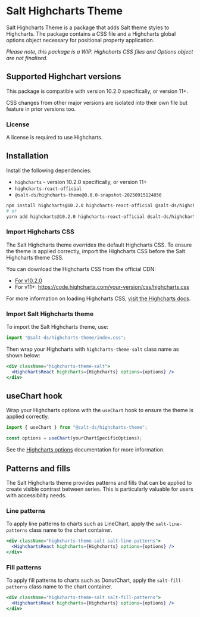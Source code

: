 # Salt Highcharts Theme

Salt Highcharts Theme is a package that adds Salt theme styles to Highcharts. The package contains a CSS file and a Highcharts global options object necessary for positional property application.

_Please note, this package is a WIP. Highcharts CSS files and Options object are not finalised._

## Supported Highchart versions

This package is compatible with version 10.2.0 specifically, or version 11+.

CSS changes from other major versions are isolated into their own file but feature in prior versions too.

### License

A license is required to use Highcharts.

## Installation

Install the following dependencies:

- `highcharts` - version 10.2.0 specifically, or version 11+
- `highcharts-react-official`
- `@salt-ds/highcharts-theme@0.0.0-snapshot-20250915124856`

```bash
npm install highcharts@10.2.0 highcharts-react-official @salt-ds/highcharts-theme@0.0.0-snapshot-20250915124856
# or
yarn add highcharts@10.2.0 highcharts-react-official @salt-ds/highcharts-theme@0.0.0-snapshot-20250915124856
```

### Import Highcharts CSS

The Salt Highcharts theme overrides the default Highcharts CSS. To ensure the theme is applied correctly, import the Highcharts CSS before the Salt Highcharts theme CSS.

You can download the Highcharts CSS from the official CDN:

- [For v10.2.0](https://code.highcharts.com/10.2.0/css/highcharts.css)
- For v11+: https://code.highcharts.com/your-version/css/highcharts.css

For more information on loading Highcharts CSS, [visit the Highcharts docs](https://www.highcharts.com/docs/chart-design-and-style/style-by-css).

### Import Salt Highcharts theme

To import the Salt Highcharts theme, use:

```js
import "@salt-ds/highcharts-theme/index.css";
```

Then wrap your Highcharts with `highcharts-theme-salt` class name as shown below:

```jsx
<div className="highcharts-theme-salt">
  <HighchartsReact highcharts={Highcharts} options={options} />
</div>
```

## useChart hook

Wrap your Highcharts options with the `useChart` hook to ensure the theme is applied correctly.

```jsx
import { useChart } from "@salt-ds/highcharts-theme";

const options = useChart(yourChartSpecificOptions);
```

See the [Highcharts options](https://www.highcharts.com/docs/getting-started/how-to-set-options) documentation for more information.

## Patterns and fills

The Salt Highcharts theme provides patterns and fills that can be applied to create visible contrast between series. This is particularly valuable for users with accessibility needs.

### Line patterns

To apply line patterns to charts such as LineChart, apply the `salt-line-patterns` class name to the chart container.

```jsx
<div className="highcharts-theme-salt salt-line-patterns">
  <HighchartsReact highcharts={Highcharts} options={options} />
</div>
```

### Fill patterns

To apply fill patterns to charts such as DonutChart, apply the `salt-fill-patterns` class name to the chart container.

```jsx
<div className="highcharts-theme-salt salt-fill-patterns">
  <HighchartsReact highcharts={Highcharts} options={options} />
</div>
```
